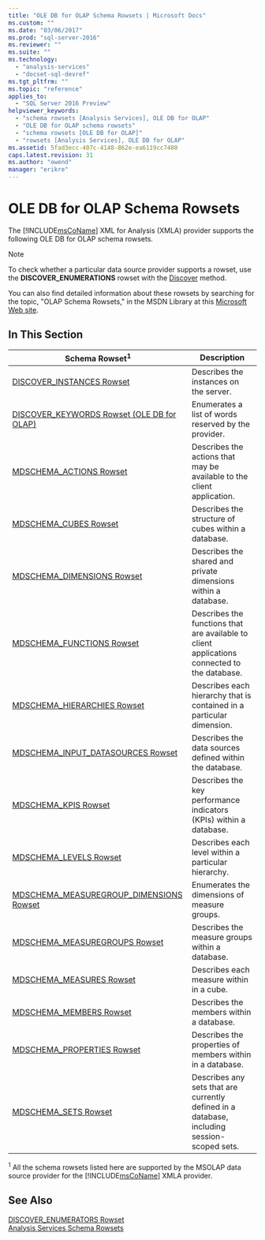 ```yaml
---
title: "OLE DB for OLAP Schema Rowsets | Microsoft Docs"
ms.custom: ""
ms.date: "03/06/2017"
ms.prod: "sql-server-2016"
ms.reviewer: ""
ms.suite: ""
ms.technology: 
  - "analysis-services"
  - "docset-sql-devref"
ms.tgt_pltfrm: ""
ms.topic: "reference"
applies_to: 
  - "SQL Server 2016 Preview"
helpviewer_keywords: 
  - "schema rowsets [Analysis Services], OLE DB for OLAP"
  - "OLE DB for OLAP schema rowsets"
  - "schema rowsets [OLE DB for OLAP]"
  - "rowsets [Analysis Services], OLE DB for OLAP"
ms.assetid: 5fad3ecc-407c-4148-862e-ea6119cc7480
caps.latest.revision: 31
ms.author: "owend"
manager: "erikre"
---
```

# OLE DB for OLAP Schema Rowsets
  The [!INCLUDE[msCoName](../../../advanced-analytics/r-services/tutorials/includes/msconame-md.md)] XML for Analysis (XMLA) provider supports the following OLE DB for OLAP schema rowsets.  
  
> [!NOTE]  
>  To check whether a particular data source provider supports a rowset, use the **DISCOVER_ENUMERATIONS** rowset with the [Discover](../../../analysis-services/xmla/xml-elements-methods-discover.md) method.  
  
 You can also find detailed information about these rowsets by searching for the topic, "OLAP Schema Rowsets," in the MSDN Library at this [Microsoft Web site](http://go.microsoft.com/fwlink/?LinkId=15426).  
  
## In This Section  
  
|Schema Rowset<sup>1</sup>|Description|  
|-------------------------------|-----------------|  
|[DISCOVER_INSTANCES Rowset](../../../analysis-services/schema-rowsets/ole-db-olap/discover-instances-rowset.md)|Describes the instances on the server.|  
|[DISCOVER_KEYWORDS Rowset &#40;OLE DB for OLAP&#41;](../../../analysis-services/schema-rowsets/ole-db-olap/discover-keywords-rowset-ole-db-for-olap.md)|Enumerates a list of words reserved by the provider.|  
|[MDSCHEMA_ACTIONS Rowset](../../../analysis-services/schema-rowsets/ole-db-olap/mdschema-actions-rowset.md)|Describes the actions that may be available to the client application.|  
|[MDSCHEMA_CUBES Rowset](../../../analysis-services/schema-rowsets/ole-db-olap/mdschema-cubes-rowset.md)|Describes the structure of cubes within a database.|  
|[MDSCHEMA_DIMENSIONS Rowset](../../../analysis-services/schema-rowsets/ole-db-olap/mdschema-dimensions-rowset.md)|Describes the shared and private dimensions within a database.|  
|[MDSCHEMA_FUNCTIONS Rowset](../../../analysis-services/schema-rowsets/ole-db-olap/mdschema-functions-rowset.md)|Describes the functions that are available to client applications connected to the database.|  
|[MDSCHEMA_HIERARCHIES Rowset](../../../analysis-services/schema-rowsets/ole-db-olap/mdschema-hierarchies-rowset.md)|Describes each hierarchy that is contained in a particular dimension.|  
|[MDSCHEMA_INPUT_DATASOURCES Rowset](../../../analysis-services/schema-rowsets/ole-db-olap/mdschema-input-datasources-rowset.md)|Describes the data sources defined within the database.|  
|[MDSCHEMA_KPIS Rowset](../../../analysis-services/schema-rowsets/ole-db-olap/mdschema-kpis-rowset.md)|Describes the key performance indicators (KPIs) within a database.|  
|[MDSCHEMA_LEVELS Rowset](../../../analysis-services/schema-rowsets/ole-db-olap/mdschema-levels-rowset.md)|Describes each level within a particular hierarchy.|  
|[MDSCHEMA_MEASUREGROUP_DIMENSIONS Rowset](../../../analysis-services/schema-rowsets/ole-db-olap/mdschema-measuregroup-dimensions-rowset.md)|Enumerates the dimensions of measure groups.|  
|[MDSCHEMA_MEASUREGROUPS Rowset](../../../analysis-services/schema-rowsets/ole-db-olap/mdschema-measuregroups-rowset.md)|Describes the measure groups within a database.|  
|[MDSCHEMA_MEASURES Rowset](../../../analysis-services/schema-rowsets/ole-db-olap/mdschema-measures-rowset.md)|Describes each measure within in a cube.|  
|[MDSCHEMA_MEMBERS Rowset](../../../analysis-services/schema-rowsets/ole-db-olap/mdschema-members-rowset.md)|Describes the members within a database.|  
|[MDSCHEMA_PROPERTIES Rowset](../../../analysis-services/schema-rowsets/ole-db-olap/mdschema-properties-rowset.md)|Describes the properties of members within in a database.|  
|[MDSCHEMA_SETS Rowset](../../../analysis-services/schema-rowsets/ole-db-olap/mdschema-sets-rowset.md)|Describes any sets that are currently defined in a database, including session-scoped sets.|  
  
 <sup>1</sup> All the schema rowsets listed here are supported by the MSOLAP data source provider for the [!INCLUDE[msCoName](../../../advanced-analytics/r-services/tutorials/includes/msconame-md.md)] XMLA provider.  
  
## See Also  
 [DISCOVER_ENUMERATORS Rowset](../../../analysis-services/schema-rowsets/xml/discover-enumerators-rowset.md)   
 [Analysis Services Schema Rowsets](../../../analysis-services/schema-rowsets/analysis-services-schema-rowsets.md)  
  
  